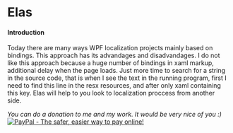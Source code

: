 # Elas
#### Introduction
Today there are many ways WPF localization projects mainly based on bindings.
This approach has its advandages and disadvandages. I do not like this approach because a huge number of bindings in xaml markup, additional delay when the page loads. Just more time to search for a string in the source code, that is when I see the text in the running program, first I need to find this line in the resx resources, and after only xaml containing this key.
Elas will help to you look to localization proccess from another side.

_You can do a donation to me and my work._
_It would be very nice of you :)_
[![PayPal - The safer, easier way to pay online!](https://www.paypal.com/en_US/i/btn/btn_donate_LG.gif)](https://www.paypal.com)
